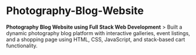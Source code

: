 # Photography-Blog-Website
**Photography Blog Website using Full Stack Web Development**  > Built a dynamic photography blog platform with interactive galleries, event listings, and a shopping page using HTML, CSS, JavaScript, and stack-based cart functionality.
